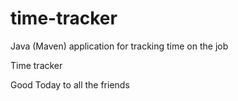 # time-tracker
Java (Maven) application for tracking time on the job

Time tracker

Good Today to all the friends
